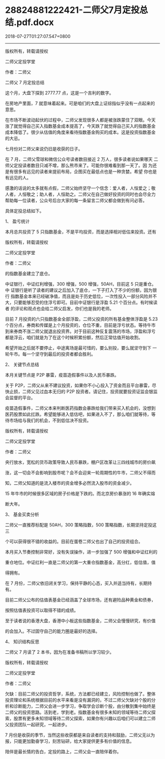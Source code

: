 # 28824881222421-二师父7月定投总结.pdf.docx

2018-07-27T01:27:07.547+0800

----

版权所有，转载请授权

二师父定投学堂

作者：二师父

二师父 7 月定投总结 

这个月，大盘下探到 2777\.77 点，这是一个吉利的数字。 

在房地产里面，7 就意味着起来。可是咱们的大盘上证综指似乎没有一点起来的 意思。 

在市场不断波动起伏的过程中，二师父发现很多人都是被涨跌蒙住了双眼。今天 涨了就觉得自己买入指数基金成本提高了，今天跌了就觉得自己买入的指数基金 成本降低了。很少从估值的角度来看待指数基金购买的成本。这是投资指数基金 的大忌。 

七月份对二师父来说仍旧是收获的日子。 

在 7 月，二师父雪球和微信公众号读者数目接近 2 万人，很多读者说如果哪天 二师父定投读者数目只减不增，那么熊市来了。可能你很难看到那一天了。因 为还是有很多有远见的读者来提前布局，企图买在最低点也是一种贪婪。希望 你也是有远见的人。 

感激的话说的太多就有点假，二师父始终坚守一个信念：爱人者，人恒爱之；敬 人者，人恒敬之；助人者，人恒助之。二师父在自己做好投资的同时也会尽全力 帮助每一位读者，公众号后台大家的每一条留言二师父都会做到有问必答。 

具体定投总结如下。 

1、	盈亏统计 

本月总共投资了 5 只指数基金，不是平均投资，而是选择相对低估来投资。还有

版权所有，转载请授权

二师父定投学堂

作者：二师父

的指数基金建立了底仓。 

中证银行，中证红利增强，300 增强，500 增强，50AH，目前这 5 只是重仓。中 证银行是听了读者的建议之后加入了底仓，一下子打入了不少的份额，因为银行 指数基金本来已经破净值，而且是处于历史低位，一次性投入一部分风险并不大，只要能够忍受的住浮亏即可。目前中证银行是浮盈 5\.21 个百分点。有时候读者 的评论和观点也会给二师父启发，你们也是我的老师。 

目前 7 月投资的六只指数基金全部浮盈，二师父投资的所有基金整体浮盈是 5\.23 个百分点，券商和传媒是上个月投资的，仓位不重，目前是浮亏状态。等待牛市 到来券商不涨二师父就退出投资界。对于目前这种反复震荡的市场，浮盈和浮亏 都是浮云，咱们就是为了在这个时候积累份额，然后正常估值开始收割。 

希望开始之后就不要停止，中途离场是最可惜的，要么别投，要么就坚守到下 一轮牛市。每一个坚守到最后的投资者都会胜利。 

2、	关键节点总结 

本月关键节点是 P2P 暴雷，疫苗造假事件以及人民币暴跌。 

关于 P2P，二师父从来不建议投资，如果你不小心投入了资金而且平台暴雷，尽 快止损，二师父见过血本无归的 P2P 投资者。请记住，投资就要投资证监会银监 会监督的平台。 

疫苗造假事件，二师父本来判断医药指数会暴跌给我们带来买入机会的，没想到 医药股票如此扛跌。希望能够进入低估吧，如果进入不了，那么咱们就等待，等 待市场给与我们的机会，不到低估决不投资。 

版权所有，转载请授权

二师父定投学堂

作者：二师父

央行放水，宽松的货币政策导致人民币暴跌，棚户区改革让三四线城市的房价飙

涨，这一切会不会影响到股市呢？会不会迎来一轮周期性的牛市，二师父不得而

知，二师父知道的是流入楼市的资金增多必然流入股市的资金减少。 

15 年牛市的时候很多区域的房子价格是下跌的。而北京房价暴涨的 16 年确实熔

断大年。 

3、	基金买卖分析 

二师父一直推荐标配是 50AH，300 策略指数，500 策略指数，长期坚持定投这三

个可以获得很不错的收益的。目前在蛋卷二师父也出了自己的投资组合。 

本月买入节奏控制非常好，没有失误操作，进一步加强了 500 增强和中证红利的

重仓地位。中证红利一直是二师父的第一大重仓指数基金，高分红，低估值，值

得拥有。 

在 7 月份，二师父依旧闭关学习，保持平静的心态，买入并适当持有，长期持有。

目前二师父公布的估值表基金已经涵盖了全球市场，还有避险品种黄金和债券，

按照估值表投资可以取得不错的成绩。 

至于读者说的香港大盘，香港中小板这些指数基金，二师父会慢慢研究，有价值

的会加入。不过固守自己的能力圈是最好的选择。 

4、	知识结构反思 

二师父 7 月读了 2 本书，因为在准备书稿所以学习较少。 

版权所有，转载请授权

二师父定投学堂

作者：二师父

欠缺：目前二师父的投资哲学，系统，方法都已经建立，风险控制也做了。整体 投资理论和系统根据目前的水平来看是没有漏洞的，不过二师父欠缺对个股的分 析和诊断能力，二师父会进一步学习，争取学会诊断个股，由分散到集中始终是 二师父的投资思路。活到老，学到老。指数基金有很多未知的领域等待二师父探 索，股票有更多未知领域等待二师父探索，如果你有兴趣以后咱们可以建立二师 父投资团队一起研究，一起进步。 

7 月份是收获的季节，当然这些收获都是来自读者的支持和鼓励，二师父无以为 报，只能更加勤奋学习，刻苦钻研，给大家提供更多有价值的信息。 

陪伴是最长情的告白，定投的路上，二师父会一直陪伴着你。 

